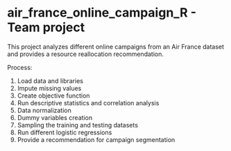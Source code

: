 # air_france_online_campaign_R - Team project

This project analyzes different online campaigns from an Air France dataset and provides a resource reallocation recommendation.

Process:
1. Load data and libraries
2. Impute missing values
3. Create objective function
4. Run descriptive statistics and correlation analysis
5. Data normalization
6. Dummy variables creation
7. Sampling the training and testing datasets
8. Run different logistic regressions
9. Provide a recommendation for campaign segmentation
